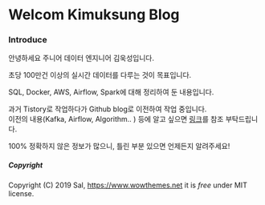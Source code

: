 # Welcom Kimuksung Blog

### Introduce
안녕하세요
주니어 데이터 엔지니어 김욱성입니다.

초당 100만건 이상의 실시간 데이터를 다루는 것이 목표입니다.

SQL, Docker, AWS, Airflow, Spark에 대해 정리하여 둔 내용입니다.

과거 Tistory로 작업하다가 Github blog로 이전하여 작업 중입니다.  
이전의 내용(Kafka, Airflow, Algorithm.. ) 등에 알고 싶으면 [링크](https://dortmoot.tistory.com/)를 참조 부탁드립니다.

100% 정확하지 않은 정보가 많으니, 틀린 부분 있으면 언제든지 알려주세요!

##### Copyright
Copyright (C) 2019 Sal, https://www.wowthemes.net
it is *free* under MIT license. 
